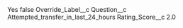 <?xml version="1.0" encoding="UTF-8"?>
<CustomMetadata xmlns="http://soap.sforce.com/2006/04/metadata" xmlns:xsi="http://www.w3.org/2001/XMLSchema-instance" xmlns:xsd="http://www.w3.org/2001/XMLSchema">
    <label>Yes</label>
    <protected>false</protected>
    <values>
        <field>Override_Label__c</field>
        <value xsi:nil="true"/>
    </values>
    <values>
        <field>Question__c</field>
        <value xsi:type="xsd:string">Attempted_transfer_in_last_24_hours</value>
    </values>
    <values>
        <field>Rating_Score__c</field>
        <value xsi:type="xsd:double">2.0</value>
    </values>
</CustomMetadata>
